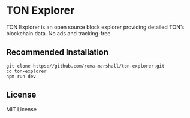 # TON Explorer

TON Explorer is an open source block explorer providing detailed TON’s blockchain data. No ads and tracking-free.

## Recommended Installation

```
git clone https://github.com/roma-marshall/ton-explorer.git
cd ton-explorer
npm run dev
```

## License
MIT License
